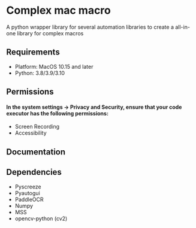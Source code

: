 # Complex mac macro

A python wrapper library for several automation libraries to create a all-in-one library for complex macros

## Requirements
- Platform: MacOS 10.15 and later
- Python: 3.8/3.9/3.10

## Permissions
#### In the system settings -> Privacy and Security, ensure that your code executor has the following permissions:
- Screen Recording
- Accessibility

## Documentation

## Dependencies
- Pyscreeze
- Pyautogui
- PaddleOCR
- Numpy
- MSS
- opencv-python (cv2)


